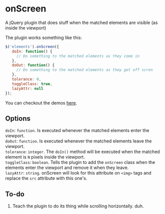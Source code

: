 onScreen
========

A jQuery plugin that does stuff when the matched elements are visible (as inside the viewport)

The plugin works something like this:
```JavaScript
$('elements').onScreen({
   doIn: function() {
     // Do something to the matched elements as they come in
   },
   doOut: function() {
     // Do something to the matched elements as they get off scren
   },
   tolerance: 0,
   toggleClass: true,
   lazyAttr: null
});
```

You can checkout the demos [here](http://silvestreh.github.io/onScreen/).

Options
-------

`doIn`: `function`. Is executed whenever the matched elements enter the viewport.<br>
`doOut`: `function`. Is executed whenever the matched elements leave the viewport.<br>
`tolerance`: `integer`. The `doIn()` method will be executed when the matched element is `N` pixels inside the viewport.<br>
`toggleClass`: `boolean`. Tells the plugin to add the `onScreen` class when the elements enter the viewport and remove it when they leave.<br>
`lazyAttr`: `string`. onScreen will look for this attribute on `<img>` tags and replace the `src` attribute with this one's.<br>

To-do
-----

1. Teach the plugin to do its thing while scrolling horizontally. duh.
